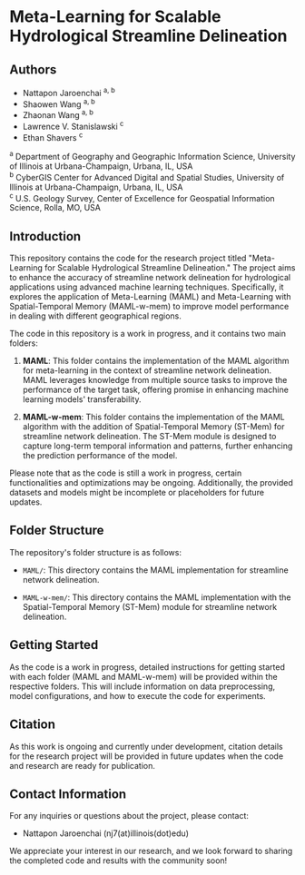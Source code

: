 # Meta-Learning for Scalable Hydrological Streamline Delineation

## Authors

- Nattapon Jaroenchai <sup>a, b</sup>
- Shaowen Wang <sup>a, b</sup>
- Zhaonan Wang <sup>a, b</sup>
- Lawrence V. Stanislawski <sup>c</sup>
- Ethan Shavers <sup>c</sup>

<sup>a</sup> Department of Geography and Geographic Information Science, University of Illinois at Urbana-Champaign, Urbana, IL, USA  
<sup>b</sup> CyberGIS Center for Advanced Digital and Spatial Studies, University of Illinois at Urbana-Champaign, Urbana, IL, USA  
<sup>c</sup> U.S. Geology Survey, Center of Excellence for Geospatial Information Science, Rolla, MO, USA  

## Introduction

This repository contains the code for the research project titled "Meta-Learning for Scalable Hydrological Streamline Delineation." The project aims to enhance the accuracy of streamline network delineation for hydrological applications using advanced machine learning techniques. Specifically, it explores the application of Meta-Learning (MAML) and Meta-Learning with Spatial-Temporal Memory (MAML-w-mem) to improve model performance in dealing with different geographical regions.

The code in this repository is a work in progress, and it contains two main folders:

1. **MAML**: This folder contains the implementation of the MAML algorithm for meta-learning in the context of streamline network delineation. MAML leverages knowledge from multiple source tasks to improve the performance of the target task, offering promise in enhancing machine learning models' transferability.

2. **MAML-w-mem**: This folder contains the implementation of the MAML algorithm with the addition of Spatial-Temporal Memory (ST-Mem) for streamline network delineation. The ST-Mem module is designed to capture long-term temporal information and patterns, further enhancing the prediction performance of the model.

Please note that as the code is still a work in progress, certain functionalities and optimizations may be ongoing. Additionally, the provided datasets and models might be incomplete or placeholders for future updates.

## Folder Structure

The repository's folder structure is as follows:

- `MAML/`: This directory contains the MAML implementation for streamline network delineation.

- `MAML-w-mem/`: This directory contains the MAML implementation with the Spatial-Temporal Memory (ST-Mem) module for streamline network delineation.

## Getting Started

As the code is a work in progress, detailed instructions for getting started with each folder (MAML and MAML-w-mem) will be provided within the respective folders. This will include information on data preprocessing, model configurations, and how to execute the code for experiments.

## Citation

As this work is ongoing and currently under development, citation details for the research project will be provided in future updates when the code and research are ready for publication.

## Contact Information

For any inquiries or questions about the project, please contact:

- Nattapon Jaroenchai (nj7(at)illinois(dot)edu)

We appreciate your interest in our research, and we look forward to sharing the completed code and results with the community soon!
